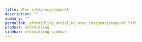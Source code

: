 ```yaml
---
title: Uten integrasjonspunkt
description: ""
summary: ""
permalink: eformidling_utvikling_uten_integrasjonspunkt.html
product: eFormidling
sidebar: eformidling_sidebar
---
```



